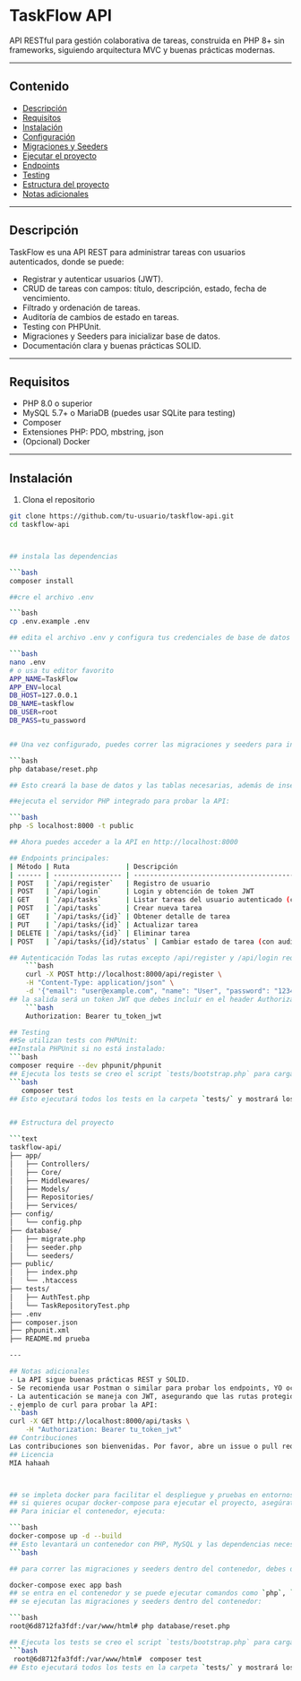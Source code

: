 # TaskFlow API

API RESTful para gestión colaborativa de tareas, construida en PHP 8+ sin frameworks, siguiendo arquitectura MVC y buenas prácticas modernas.

---

## Contenido

- [Descripción](#descripción)
- [Requisitos](#requisitos)
- [Instalación](#instalación)
- [Configuración](#configuración)
- [Migraciones y Seeders](#migraciones-y-seeders)
- [Ejecutar el proyecto](#ejecutar-el-proyecto)
- [Endpoints](#endpoints)
- [Testing](#testing)
- [Estructura del proyecto](#estructura-del-proyecto)
- [Notas adicionales](#notas-adicionales)

---

## Descripción

TaskFlow es una API REST para administrar tareas con usuarios autenticados, donde se puede:

- Registrar y autenticar usuarios (JWT).
- CRUD de tareas con campos: título, descripción, estado, fecha de vencimiento.
- Filtrado y ordenación de tareas.
- Auditoría de cambios de estado en tareas.
- Testing con PHPUnit.
- Migraciones y Seeders para inicializar base de datos.
- Documentación clara y buenas prácticas SOLID.

---

## Requisitos

- PHP 8.0 o superior
- MySQL 5.7+ o MariaDB (puedes usar SQLite para testing)
- Composer
- Extensiones PHP: PDO, mbstring, json
- (Opcional) Docker

---

## Instalación

1. Clona el repositorio

```bash
git clone https://github.com/tu-usuario/taskflow-api.git
cd taskflow-api



## instala las dependencias

```bash
composer install

##cre el archivo .env

```bash
cp .env.example .env

## edita el archivo .env y configura tus credenciales de base de datos

```bash
nano .env
# o usa tu editor favorito  
APP_NAME=TaskFlow
APP_ENV=local
DB_HOST=127.0.0.1
DB_NAME=taskflow
DB_USER=root
DB_PASS=tu_password


## Una vez configurado, puedes correr las migraciones y seeders para inicializar la base de datos:

```bash
php database/reset.php

## Esto creará la base de datos y las tablas necesarias, además de insertar datos de ejemplo.

##ejecuta el servidor PHP integrado para probar la API:

```bash
php -S localhost:8000 -t public

## Ahora puedes acceder a la API en http://localhost:8000

## Endpoints principales:
| Método | Ruta              | Descripción                                         |
| ------ | ----------------- | --------------------------------------------------- |
| POST   | `/api/register`   | Registro de usuario                                 |
| POST   | `/api/login`      | Login y obtención de token JWT                      |
| GET    | `/api/tasks`      | Listar tareas del usuario autenticado (con filtros) |
| POST   | `/api/tasks`      | Crear nueva tarea                                   |
| GET    | `/api/tasks/{id}` | Obtener detalle de tarea                            |
| PUT    | `/api/tasks/{id}` | Actualizar tarea                                    |
| DELETE | `/api/tasks/{id}` | Eliminar tarea                                      |
| POST   | `/api/tasks/{id}/status` | Cambiar estado de tarea (con auditoría) |

## Autenticación Todas las rutas excepto /api/register y /api/login requieren un header HTTP:
    ```bash
    curl -X POST http://localhost:8000/api/register \
    -H "Content-Type: application/json" \
    -d '{"email": "user@example.com", "name": "User", "password": "123456"}'
## la salida será un token JWT que debes incluir en el header Authorization para las demás peticiones:
    ```bash
    Authorization: Bearer tu_token_jwt

## Testing
##Se utilizan tests con PHPUnit:
##Instala PHPUnit si no está instalado:
```bash
composer require --dev phpunit/phpunit
## Ejecuta los tests se creo el script `tests/bootstrap.php` para cargar el entorno y las dependencias y se corre con el script de PHPUnit:
```bash
   composer test
## Esto ejecutará todos los tests en la carpeta `tests/` y mostrará los resultados.


## Estructura del proyecto

```text
taskflow-api/
├── app/
│   ├── Controllers/
│   ├── Core/
│   ├── Middlewares/
│   ├── Models/
│   ├── Repositories/
│   ├── Services/
├── config/
│   └── config.php
├── database/
│   ├── migrate.php
│   ├── seeder.php
│   └── seeders/
├── public/
│   ├── index.php
│   └── .htaccess
├── tests/
│   ├── AuthTest.php
│   └── TaskRepositoryTest.php
├── .env
├── composer.json
├── phpunit.xml
├── README.md prueba

---

## Notas adicionales    
- La API sigue buenas prácticas REST y SOLID.
- Se recomienda usar Postman o similar para probar los endpoints, YO ocupe curl para las pruebas.
- La autenticación se maneja con JWT, asegurando que las rutas protegidas solo sean accesibles para usuarios autenticados.
- ejemplo de curl para probar la API:
```bash
curl -X GET http://localhost:8000/api/tasks \
    -H "Authorization: Bearer tu_token_jwt"
## Contribuciones
Las contribuciones son bienvenidas. Por favor, abre un issue o pull request si encuentras algún error o tienes una mejora.
## Licencia
MIA hahaah



## se impleta docker para facilitar el despliegue y pruebas en entornos aislados. Puedes encontrar el archivo `docker-compose.yml` en la raíz del proyecto.
## si quieres ocupar docker-compose para ejecutar el proyecto, asegúrate de tener Docker y Docker Compose instalados.
## Para iniciar el contenedor, ejecuta:

```bash
docker-compose up -d --build
## Esto levantará un contenedor con PHP, MySQL y las dependencias necesarias.
```bash

## para correr las migraciones y seeders dentro del contenedor, debes de cambiar el .env para que apunte a la base de datos del contenedor cual lo dejaré comentando en env.example y es cambiar la estructura ya sea comentando uno u otro.

docker-compose exec app bash
## se entra en el contenedor y se puede ejecutar comandos como `php`, `composer`, etc.
## se ejecutan las migraciones y seeders dentro del contenedor:

```bash
root@6d8712fa3fdf:/var/www/html# php database/reset.php

## Ejecuta los tests se creo el script `tests/bootstrap.php` para cargar el entorno y las dependencias y se corre con el script de PHPUnit:
```bash
 root@6d8712fa3fdf:/var/www/html#  composer test
## Esto ejecutará todos los tests en la carpeta `tests/` y mostrará los resultados.





